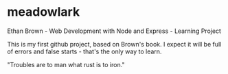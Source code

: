 meadowlark
==========

Ethan Brown - Web Development with Node and Express - Learning Project

This is my first github project, based on Brown's book. 
I expect it will be full of errors and false starts - that's the only way to learn.

"Troubles are to man what rust is to iron."
